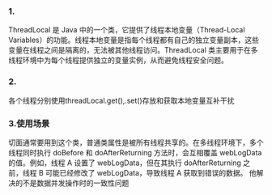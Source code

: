 ### 1.
ThreadLocal 是 Java 中的一个类，它提供了线程本地变量（Thread-Local Variables）的功能。线程本地变量是指每个线程都有自己的独立变量副本，这些变量在线程之间是隔离的，无法被其他线程访问。ThreadLocal 类主要用于在多线程环境中为每个线程提供独立的变量实例，从而避免线程安全问题。

### 2.
各个线程分别使用threadLocal.get(),.set()存放和获取本地变量互补干扰

### 3.使用场景
切面通常要用到这个类，普通类属性是被所有线程共享的。在多线程环境下，多个线程同时执行 doBefore 和 doAfterReturning 方法时，会互相覆盖 webLogData 的值。例如，线程 A 设置了 webLogData，但在其执行 doAfterReturning 之前，线程 B 可能已经修改了 webLogData，导致线程 A 获取到错误的数据。
他解决的不是数据并发操作时的一致性问题
